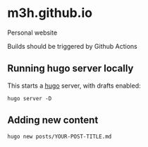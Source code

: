 # m3h.github.io
Personal website

Builds should be triggered by Github Actions

## Running hugo server locally
This starts a [hugo](https://gohugo.io/) server, with drafts enabled:
```
hugo server -D
```

## Adding new content

```hugo new posts/YOUR-POST-TITLE.md```
